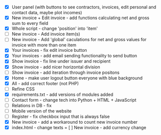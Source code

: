 - [x] User panel (with buttons to see contractors, invoices, edit personal and contact data, maybe plot incomes)
- [x] New invoice + Edit invoice - add functions calculating net and gross sum to every field
- [x] Whole script - change 'position' into 'item'
- [ ] New invoice - Add invoice item(s)
- [ ] New invoice - Add 'global' caculations for net and gross values for invoice with more than one item
- [x] Your invoices - fix edit invoice button
- [x] Your invoices - add email sending functionality to send button
- [x] Show invoice - fix line under issuer and recipient
- [x] Show invoice - add nicer horizontal division
- [ ] Show invoice - add iteration through invoice positons
- [x] Home - make user logout button everyone with blue background
- [x] All - add correct footer (not PHP)
- [ ] Refine CSS
- [x] requirements.txt - add versions of modules added
- [ ] Contact form - change tech into Python + HTML + JavaScript
- [ ] Relations in DB - fix
- [ ] Mobile version of the website
- [ ] Register - fix checkbox input that is always false
- [x] New invoice - add a workaround to count new invoice number
- [x] index.html - change texts
= [ ] New invoice - add currency change
